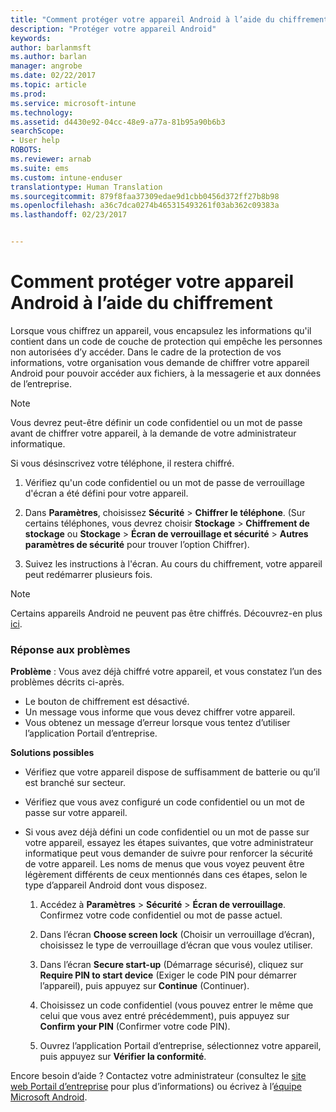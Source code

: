 ```yaml
---
title: "Comment protéger votre appareil Android à l’aide du chiffrement | Microsoft Docs"
description: "Protéger votre appareil Android"
keywords: 
author: barlanmsft
ms.author: barlan
manager: angrobe
ms.date: 02/22/2017
ms.topic: article
ms.prod: 
ms.service: microsoft-intune
ms.technology: 
ms.assetid: d4430e92-04cc-48e9-a77a-81b95a90b6b3
searchScope:
- User help
ROBOTS: 
ms.reviewer: arnab
ms.suite: ems
ms.custom: intune-enduser
translationtype: Human Translation
ms.sourcegitcommit: 879f8faa37309edae9d1cbb0456d372ff27b8b98
ms.openlocfilehash: a36c7dca0274b465315493261f03ab362c09383a
ms.lasthandoff: 02/23/2017


---
```



# <a name="how-to-protect-your-android-device-using-encryption"></a>Comment protéger votre appareil Android à l’aide du chiffrement

Lorsque vous chiffrez un appareil, vous encapsulez les informations qu'il contient dans un code de couche de protection qui empêche les personnes non autorisées d’y accéder. Dans le cadre de la protection de vos informations, votre organisation vous demande de chiffrer votre appareil Android pour pouvoir accéder aux fichiers, à la messagerie et aux données de l’entreprise.

> [!Note]
> Vous devrez peut-être définir un code confidentiel ou un mot de passe avant de chiffrer votre appareil, à la demande de votre administrateur informatique.

Si vous désinscrivez votre téléphone, il restera chiffré.

1.  Vérifiez qu'un code confidentiel ou un mot de passe de verrouillage d'écran a été défini pour votre appareil.

2.  Dans **Paramètres**, choisissez **Sécurité** &gt; **Chiffrer le téléphone**.
    (Sur certains téléphones, vous devrez choisir **Stockage** &gt; **Chiffrement de stockage** ou **Stockage** &gt; **Écran de verrouillage et sécurité** &gt; **Autres paramètres de sécurité** pour trouver l’option Chiffrer).

3.  Suivez les instructions à l'écran. Au cours du chiffrement, votre appareil peut redémarrer plusieurs fois.

> [!Note]
> Certains appareils Android ne peuvent pas être chiffrés. Découvrez-en plus [ici](your-device-appears-encrypted-but-cp-says-otherwise-android.md).

### <a name="what-to-do-if-you-have-issues"></a>Réponse aux problèmes
**Problème** : Vous avez déjà chiffré votre appareil, et vous constatez l’un des problèmes décrits ci-après.

- Le bouton de chiffrement est désactivé.
- Un message vous informe que vous devez chiffrer votre appareil.
- Vous obtenez un message d’erreur lorsque vous tentez d’utiliser l’application Portail d’entreprise.

**Solutions possibles**

- Vérifiez que votre appareil dispose de suffisamment de batterie ou qu’il est branché sur secteur.
- Vérifiez que vous avez configuré un code confidentiel ou un mot de passe sur votre appareil.
- Si vous avez déjà défini un code confidentiel ou un mot de passe sur votre appareil, essayez les étapes suivantes, que votre administrateur informatique peut vous demander de suivre pour renforcer la sécurité de votre appareil. Les noms de menus que vous voyez peuvent être légèrement différents de ceux mentionnés dans ces étapes, selon le type d’appareil Android dont vous disposez.

    1. Accédez à **Paramètres** > **Sécurité** > **Écran de verrouillage**. Confirmez votre code confidentiel ou mot de passe actuel.

    2. Dans l’écran **Choose screen lock** (Choisir un verrouillage d’écran), choisissez le type de verrouillage d’écran que vous voulez utiliser.

    3. Dans l’écran **Secure start-up** (Démarrage sécurisé), cliquez sur **Require PIN to start device** (Exiger le code PIN pour démarrer l’appareil), puis appuyez sur **Continue** (Continuer).

    4. Choisissez un code confidentiel (vous pouvez entrer le même que celui que vous avez entré précédemment), puis appuyez sur **Confirm your PIN** (Confirmer votre code PIN).

    5. Ouvrez l’application Portail d’entreprise, sélectionnez votre appareil, puis appuyez sur **Vérifier la conformité**.


Encore besoin d’aide ? Contactez votre administrateur (consultez le [site web Portail d’entreprise](http://portal.manage.microsoft.com) pour plus d’informations) ou écrivez à l’[équipe Microsoft Android](mailto:wintunedroidfbk@microsoft.com).

